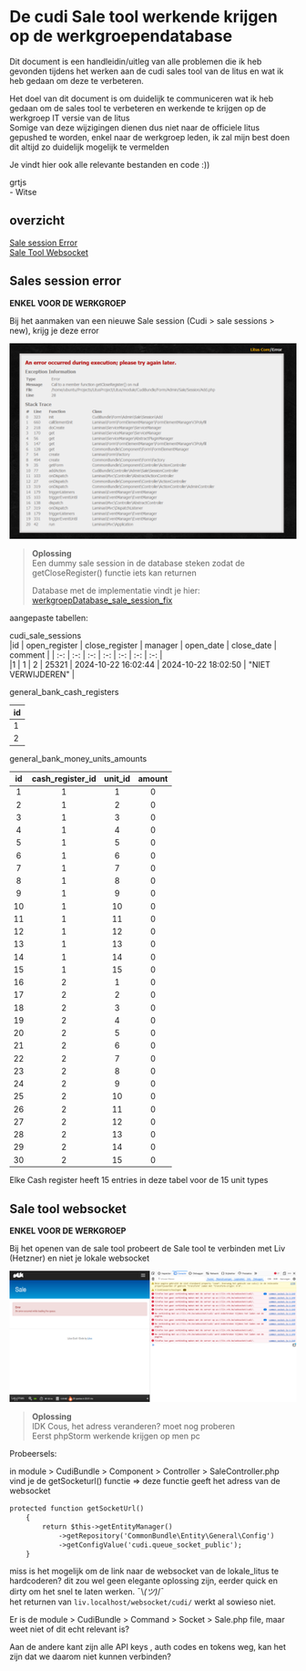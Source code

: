 # De cudi Sale tool werkende krijgen op de werkgroependatabase

Dit document is een handleidin/uitleg van alle problemen die ik heb gevonden tijdens het werken aan de cudi sales tool van de litus en wat ik heb gedaan om deze te verbeteren.

Het doel van dit document is om duidelijk te communiceren wat ik heb gedaan om de sales tool te verbeteren en werkende te krijgen op de werkgroep IT versie van de litus  
Somige van deze wijzigingen dienen dus niet naar de officiele litus gepushed te worden, enkel naar de werkgroep leden, ik zal mijn best doen dit altijd zo duidelijk mogelijk te vermelden  

Je vindt hier ook alle relevante bestanden en code :))

grtjs  
\- Witse

## overzicht  

[Sale session Error](#sales-session-error)  
[Sale Tool Websocket](#sale-tool-websocket)  


## Sales session error
**ENKEL VOOR DE WERKGROEP**  

Bij het aanmaken van een nieuwe Sale session (Cudi > sale sessions > new), krijg je deze error  

![Error](Error%20add%20sale%20session.png)  

> **Oplossing**  
> Een dummy sale session in de database steken zodat de getCloseRegister() functie iets kan returnen  
>
> Database met de implementatie vindt je hier: [werkgroepDatabase_sale_session_fix](/werkgroepDatabase_Sale_Session_fix)  

aangepaste tabellen:  

cudi_sale_sessions  
|id | open_register | close_register | manager | open_date | close_date | comment |
| :-: | :-: | :-: | :-: | :-: | :-: | :-: |   
|1 | 1 | 2 | 25321 | 2024-10-22 16:02:44 | 2024-10-22 18:02:50 | "NIET VERWIJDEREN" |

general_bank_cash_registers  

|id|
|--|  
|1|
|2|


general_bank_money_units_amounts  

|id| cash_register_id | unit_id | amount |
|:-: | :-:| :-:| :-: | 
|1| 1 | 1 | 0 |
|2| 1 | 2 | 0 |
|3| 1 | 3 | 0 |
|4| 1 | 4 | 0 |
|5| 1 | 5 | 0 |
|6| 1 | 6 | 0 |
|7| 1 | 7 | 0 |
|8| 1 | 8 | 0 |
|9| 1 | 9 | 0 |
|10| 1 | 10 | 0 |
|11| 1 | 11 | 0 |
|12| 1 | 12 | 0 |
|13| 1 | 13 | 0 |
|14| 1 | 14 | 0 |
|15| 1 | 15 | 0 |
|16| 2 | 1 | 0 |
|17| 2 | 2 | 0 |
|18| 2 | 3 | 0 |
|19| 2 | 4 | 0 |
|20| 2 | 5 | 0 |
|21| 2 | 6 | 0 |
|22| 2 | 7 | 0 |
|23| 2 | 8 | 0 |
|24| 2 | 9 | 0 |
|25| 2 | 10 | 0 |
|26| 2 | 11 | 0 |
|27| 2 | 12 | 0 |
|28| 2 | 13 | 0 |
|29| 2 | 14 | 0 |
|30| 2 | 15 | 0 |

Elke Cash register heeft 15 entries in deze tabel voor de 15 unit types

## Sale tool websocket  
**ENKEL VOOR DE WERKGROEP**

Bij het openen van de sale tool probeert de Sale tool te verbinden met Liv (Hetzner) en niet je lokale websocket

![Sale_Tool_Error](/Sale_tool_Websocket_error.png)  

> **Oplossing**  
> IDK Cous, het adress veranderen? moet nog proberen  
> Eerst phpStorm werkende krijgen op men pc

Probeersels:

in module > CudiBundle > Component > Controller > SaleController.php vind je de getSocketurl() functie => deze functie geeft het adress van de websocket  

```
protected function getSocketUrl()
    {
        return $this->getEntityManager()
            ->getRepository('CommonBundle\Entity\General\Config')
            ->getConfigValue('cudi.queue_socket_public');
    }
```

miss is het mogelijk om de link naar de websocket van de lokale_litus te hardcoderen? dit zou wel geen elegante oplossing zijn, eerder quick en dirty om het snel te laten werken. ¯\\_(ツ)_/¯  
het returnen van ```liv.localhost/websocket/cudi/``` werkt al sowieso niet.

Er is de module > CudiBundle > Command > Socket > Sale.php file, maar weet niet of dit echt relevant is?

Aan de andere kant zijn alle API keys , auth codes en tokens weg, kan het zijn dat we daarom niet kunnen verbinden?